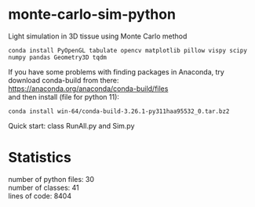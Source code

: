 # monte-carlo-sim-python
Light simulation in 3D tissue using Monte Carlo method

```shell
conda install PyOpenGL tabulate opencv matplotlib pillow vispy scipy numpy pandas Geometry3D tqdm
```
If you have some problems with finding packages in Anaconda, try download conda-build from there: \
https://anaconda.org/anaconda/conda-build/files \
and then install (file for python 11):
```shell
conda install win-64/conda-build-3.26.1-py311haa95532_0.tar.bz2
```
Quick start: class RunAll.py and Sim.py

# Statistics
number of python files: 30</br>
number of classes: 41</br>
lines of code: 8404</br>
